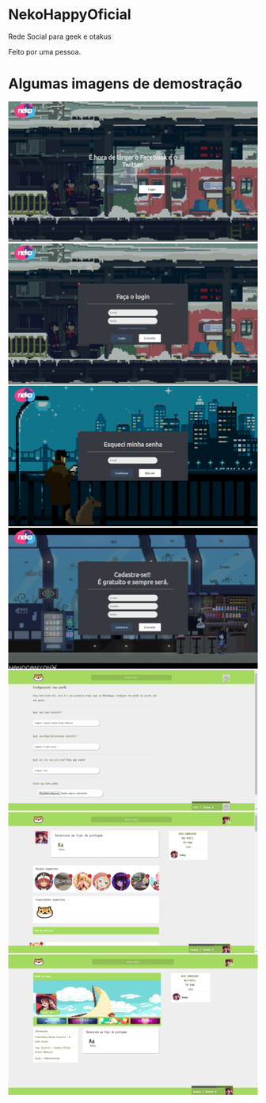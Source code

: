 # NekoHappyOficial
Rede Social para geek e otakus

Feito por uma pessoa.

# Algumas imagens de demostração

![alt text](https://raw.githubusercontent.com/kaway404/NekoHappyOficial/master/demo/1.png)
![alt text](https://raw.githubusercontent.com/kaway404/NekoHappyOficial/master/demo/2.png)
![alt text](https://raw.githubusercontent.com/kaway404/NekoHappyOficial/master/demo/3.png)
![alt text](https://raw.githubusercontent.com/kaway404/NekoHappyOficial/master/demo/4.png)
![alt text](https://raw.githubusercontent.com/kaway404/NekoHappyOficial/master/demo/5.png)
![alt text](https://raw.githubusercontent.com/kaway404/NekoHappyOficial/master/demo/7.png)
![alt text](https://raw.githubusercontent.com/kaway404/NekoHappyOficial/master/demo/8.png)
